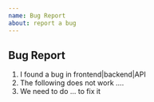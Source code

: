 ```yaml
---
name: Bug Report
about: report a bug
---
```


## Bug Report
1. I found a bug in frontend|backend|API
2. The following does not work ....
3. We need to do ... to fix it

